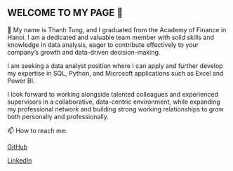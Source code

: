 ## WELCOME TO MY PAGE 👋

🌱 My name is Thanh Tung, and I graduated from the Academy of Finance in Hanoi. I am a dedicated and valuable team member with solid skills and knowledge in data analysis, eager to contribute effectively to your company’s growth and data-driven decision-making. 

I am seeking a data analyst position where I can apply and further develop my expertise in SQL, Python, and Microsoft applications such as Excel and Power BI. 

I look forward to working alongside talented colleagues and experienced supervisors in a collaborative, data-centric environment, while expanding my professional network and building strong working relationships to grow both personally and professionally.

📫 How to reach me:

[GitHub](https://github.com/NathanPham68)

[LinkedIn](https://www.linkedin.com/in/nathanpham68/)


<!--
**NathanPham68/NathanPham68** is a ✨ _special_ ✨ repository because its `README.md` (this file) appears on your GitHub profile.

Here are some ideas to get you started:

- 🔭 I’m currently working on ...
- 🌱 I’m currently learning ...
- 👯 I’m looking to collaborate on ...
- 🤔 I’m looking for help with ...
- 💬 Ask me about ...
- 📫 How to reach me: ...
- 😄 Pronouns: ...
- ⚡ Fun fact: ...
-->
